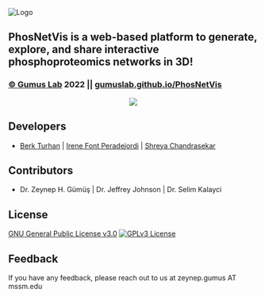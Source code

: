 
![Logo](https://i.hizliresim.com/l6cau2g.png)


## PhosNetVis is a web-based platform to generate, explore, and share interactive phosphoproteomics networks in 3D!

### [© Gumus Lab](https://gumuslab.github.io) 2022 || [gumuslab.github.io/PhosNetVis](https://gumuslab.github.io/PhosNetVis) 

<p align="center">
  <img src="https://i.hizliresim.com/5uvbaww.gif" />
</p>

## Developers

- [Berk Turhan](https://www.github.com/turhanberk) | [Irene Font Peradejordi](https://github.com/IreneFP) | [Shreya Chandrasekar](https://github.com/sap344) 


## Contributors

 - Dr. Zeynep H. Gümüş | Dr. Jeffrey Johnson | Dr. Selim Kalayci
## License
[GNU General Public License v3.0](https://www.gnu.org/licenses/gpl-3.0.en.html)
[![GPLv3 License](https://img.shields.io/badge/License-GPL%20v3-blue.svg)](https://www.gnu.org/licenses/gpl-3.0.en.html)




## Feedback

If you have any feedback, please reach out to us at zeynep.gumus AT mssm.edu


